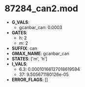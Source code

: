 # 87284_can2.mod

- **G_VALS**:
  - gcanbar_can: 0.0003
- **GATES**:
  - h: 2
  - m: 2
- **SUFFIX**: can
- **GMAX_NAME**: gcanbar_can
- **STATES**: ['m', 'h']
- **I_VALS**:
  - 6.3: 0.00010166127018619594
  - 37: 9.505671180126e-05
- **ERROR_FLAGS**: []
